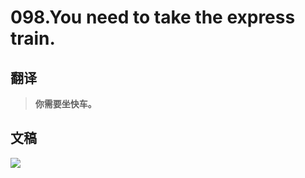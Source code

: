 # 098.You need to take the express train.

## 翻译

> **你需要坐快车。**

## 文稿

![](https://cdn.jsdelivr.net/gh/imtianx/speaking180/img/098.jpg)

